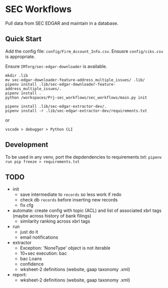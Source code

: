 # SEC Workflows

Pull data from SEC EDGAR and maintain in a database.


## Quick Start

Add the config file: `config/Firm_Account_Info.csv`.  Ensusre `config/ciks.csv` is appropriate.

Ensure `IMTorg/sec-edgar-downloader` is available.

```
mkdir .lib
mv sec-edgar-downloader-feature-address_multiple_issues/ .lib/
pipenv install .lib/sec-edgar-downloader-feature-address_multiple_issues/.
pipenv install .
python /workspaces/Prj-sec_workflows/sec_workflows/main.py init

pipenv install .lib/sec-edgar-extractor-dev/.
pipenv install -r .lib/sec-edgar-extractor-dev/requirements.txt 
```


or 

`vscode > debugger > Python CLI`


## Development

To be used in any venv, port the depdendencies to requirements.txt: `pipenv run pip freeze > requirements.txt`



## TODO

* init
  - save intermediate to `records` so less work if redo
  - check db `records` before inserting new records
  - fix cfg
* automate: create config with topic (ACL) and list of associated xbrl tags (maybe across history of bank filings)
  - similarity ranking across xbrl tags
* run
  - just do it
  - email notifications
* extractor
  - Exception: 'NoneType' object is not iterable
  - 10+sec execution: bac
  - bac Loans
  - confidence
  - wksheet-2 definitions (website, gaap taxonomy .xml)
* report: 
  - wksheet-2 definitions (website, gaap taxonomy .xml)

